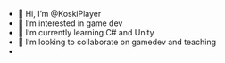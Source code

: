 - 👋 Hi, I’m @KoskiPlayer
- 👀 I’m interested in game dev 
- 🌱 I’m currently learning C# and Unity
- 💞️ I’m looking to collaborate on gamedev and teaching
-

<!---
KoskiPlayer/KoskiPlayer is a ✨ special ✨ repository because its `README.md` (this file) appears on your GitHub profile.
You can click the Preview link to take a look at your changes.
--->
